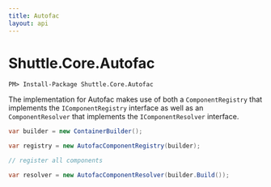 ```yaml
---
title: Autofac
layout: api
---
```

# Shuttle.Core.Autofac

```
PM> Install-Package Shuttle.Core.Autofac
```

The implementation for Autofac makes use of both a `ComponentRegistry` that implements the `IComponentRegistry` interface as well as an `ComponentResolver` that implements the `IComponentResolver` interface.

```c#
var builder = new ContainerBuilder();

var registry = new AutofacComponentRegistry(builder);

// register all components

var resolver = new AutofacComponentResolver(builder.Build());
```
